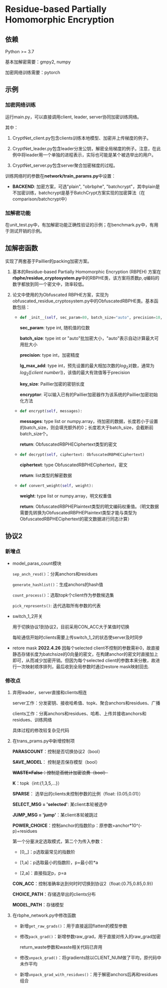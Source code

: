 # Residue-based Partially Homomorphic Encryption

## 依赖

Python >= 3.7

基本加解密需要：gmpy2, numpy

加密网络训练需要：pytorch

## 示例

### 加密网络训练

运行main.py，可以直接调用client, leader, server协同加密训练网络。

其中：

1. CryptNet_client.py包含clients训练本地模型、加密并上传梯度的例子。

2. CryptNet_leader.py包含leader分发公钥，解密全局梯度的例子。注意，在此例中将leader用一个单独的进程表示，实际也可能是某个被选举出的用户。
3. CryptNet_server.py包含server聚合加密梯度的过程。

训练网络时的参数在**network/train_params.py**中设置：

- **BACKEND**: 加密方案，可选"plain", "obrbphe", "batchcrypt"，其中plain是不加密训练，batchcrypt是基于BatchCrypt方案实现的加密算法（在comparison/batchcrypt中）

### 加解密功能

在unit_test.py中，有加解密功能正确性验证的示例；在benchmark.py中，有用于测试开销的示例。

## 加解密函数

实现了两套基于Paillier的packing加密方案。

1. 基本的Residue-based Partially Homomorphic Encryption (RBPEH) 方案在**rbphe/residue_cryptosystem.py**中的RBPHE类，该方案将质数$p, q$编码的数字都放到同一个密文中，效率较低。

2. 论文中使用的为Obfuscated RBPHE方案，实现为obfuscated_residue_cryptosystem.py中的ObfuscatedRBPHE类。基本函数包括：

   - ```python
     def _init__(self, sec_param=80, batch_size="auto", precision=10, lg_max_add=10, key_size=1024, encryptor=None):
     ```

     **sec_param**: type int, 随机值的位数

     **batch_size**: type int or "auto"批加密大小，"auto"表示自动计算最大可用批大小

     **precision**: type int，加密精度

     **lg_max_add**: type int，预先设置的最大相加次数的$log_2$对数，通常为$log_2(\lceil client \ number\rceil)$，该值的最大有效值等于precision

     **key_size**: Paillier加密的密钥长度

     **encryptor**: 可以输入已有的Paillier加密器作为该系统的Paillier加密初始化方法

   - ```python
     def encrypt(self, messages):
     ```

     **messages**: type list or numpy.array，待加密的数据，长度若小于设置的batch_size，则会填充额外的0；长度若大于batch_size，会截断前batch_size个。

     **return**: ObfuscatedRBPHECiphertext类型的密文

   - ```python
     def decrypt(self, ciphertext: ObfuscatedRBPHECiphertext)
     ```

     **ciphertext**: type ObfuscatedRBPHECiphertext，密文

     **return**: list类型的解密数据

   - ```python
     def convert_weight(self, weight):
     ```

     **weight**: type list or numpy.array，明文权重值

     **return**: ObfuscatedRBPHEPlaintext类型的明文编码权重值。（明文数据需要先转换为ObfuscatedRBPHEPlaintext类型才能与类型为ObfuscatedRBPHECiphertext的密文数据进行同态计算）

## 协议2

### 新增点

- model_paras_count模块

  `sep_anch_resd()`：分离anchors和residues

  `generate_hashlist()`：生成anchors的hash值

  `count_process()`：选取topk个client作为参数候选集

  `pick_represents()`: 迭代选取所有参数的代表

- switch_1_2开关

  用于切换协议1到协议2，目前采用CON_ACC大于某值时切换

  每轮通信开始时clients需要上传switch_1_2的状态使server及时同步

- retore mask
  **2022.4.26**
  因每个selected client不控制的参数需补0，故直接静态存储长度为batchsize的0向量的密文，在构建anchor的密文时直接加上即可，从而减少加密开销。但因为每个selected client的参数本来分散，故进行一次映射顺序排列，最后收到全局参数时通过restore mask映射回去.

### 修改点

1. 弃用leader，server直接和clients相连

   server工作：分发密钥、接收哈希值、topk、聚合anchors和residues、广播

   clients工作：分离anchors和residues、哈希、上传并接收anchors和residues、训练网络

   具体过程的修改较复杂见代码

2. 在trans_prams.py中新增控制项

   **PARASCOUNT**：控制是否切换协议2（bool）

   **SAVE_MODEL**： 控制是否保存模型（bool）

   ~~**WASTE=False**：控制是否统计加密浪费（bool）~~

   **K**：topk（int:{1,3,5,...}）

   **SPARSE**： 选举出的clients未控制参数的比例（float: {0.05,0.01}）

   **SELECT_MSG = 'selected'**: 某client本轮被选中

   **JUMP_MSG = 'jump'**：某client本轮被跳过

   **POWER_CHOICE**：控制anchor的指数阶p：原参数=anchor*10^(-p)+residues

   第一个分量决定选取模式，第二个为传入参数：

   - [0,_]：p选取最常见的指数阶

   - [1,a]：p选取最小的指数阶，p=最小阶*a

   - [2,a]：直接指定p，p=a

   **CON_ACC**：控制准确率达到何时时切换到协议2（float:{0.75,0.85,0.9})

   **CHOICE_PATH**：存储选举出的clients分布

   **MODEL_PATH**：存储模型

3. 在rbphe_network.py中修改函数

   - 新增`get_raw_grads()`：用于直接返回flatten的模型参数

   - 修改`pack_grad()`：新增参数raw_grad，用于直接对传入的raw_grad加密

     return_waste参数和waste相关代码已弃用

   - 修改`unpack_grad()`：将gradients除以CLIENT_NUM做了平均，原代码中未作平均
   - 新增`unpack_grad_with_residues()`：用于解密anchors后再和residues组合

